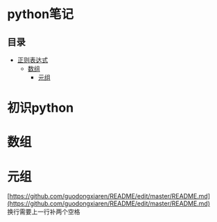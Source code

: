 
# python笔记

## 目录
* [正则表达式](正则表达式.md)
  * [数组](#数组)
    * [元组](#元组)
    
    
    
    
    
    
    
    
    
    
    
# 初识python  

# 数组

# 元组
   
   
   	  
[https://github.com/guodongxiaren/README/edit/master/README.md](https://github.com/guodongxiaren/README/edit/master/README.md)  
换行需要上一行补两个空格

	
    
    
     
